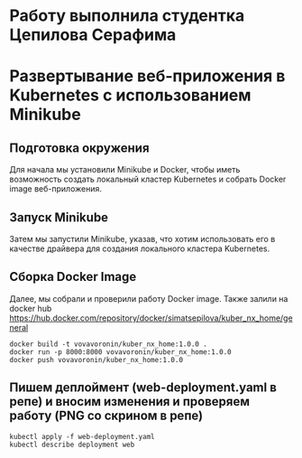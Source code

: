 # Работу выполнила студентка Цепилова Серафима
# Развертывание веб-приложения в Kubernetes с использованием Minikube

## Подготовка окружения
Для начала мы установили Minikube и Docker, чтобы иметь возможность создать локальный кластер Kubernetes и собрать Docker image веб-приложения.
## Запуск Minikube
Затем мы запустили Minikube, указав, что хотим использовать его в качестве драйвера для создания локального кластера Kubernetes.
## Сборка Docker Image
Далее, мы собрали и проверили работу Docker image. Также залили на docker hub
https://hub.docker.com/repository/docker/simatsepilova/kuber_nx_home/general
```
docker build -t vovavoronin/kuber_nx_home:1.0.0 .
docker run -p 8000:8000 vovavoronin/kuber_nx_home:1.0.0
docker push vovavoronin/kuber_nx_home:1.0.0
```
## Пишем деплоймент (web-deployment.yaml в репе) и вносим изменения и проверяем работу (PNG со скрином в репе)
```
kubectl apply -f web-deployment.yaml
kubectl describe deployment web
```
